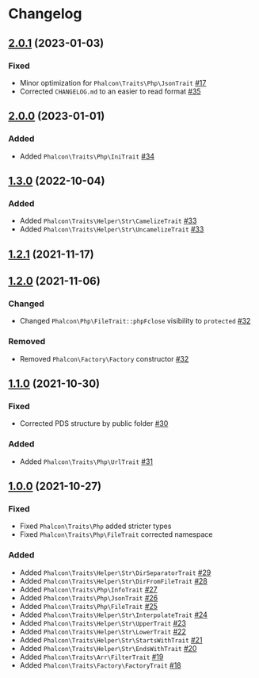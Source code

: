 # Changelog

## [2.0.1](https://github.com/phalcon/traits/releases/tag/2.0.1) (2023-01-03)

### Fixed

-   Minor optimization for `Phalcon\Traits\Php\JsonTrait` [#17](https://github.com/phalcon/traits/pull/17)
-   Corrected `CHANGELOG.md` to an easier to read format [#35](https://github.com/phalcon/traits/issues/35)

## [2.0.0](https://github.com/phalcon/traits/releases/tag/2.0.0) (2023-01-01)

### Added
 
-   Added `Phalcon\Traits\Php\IniTrait` [#34](https://github.com/phalcon/traits/issues/34)

## [1.3.0](https://github.com/phalcon/traits/releases/tag/1.3.0) (2022-10-04)

### Added

-   Added `Phalcon\Traits\Helper\Str\CamelizeTrait` [#33](https://github.com/phalcon/traits/issues/33)
-   Added `Phalcon\Traits\Helper\Str\UncamelizeTrait` [#33](https://github.com/phalcon/traits/issues/33)

## [1.2.1](https://github.com/phalcon/traits/releases/tag/1.2.1) (2021-11-17)

## [1.2.0](https://github.com/phalcon/traits/releases/tag/1.2.0) (2021-11-06)

### Changed

-   Changed `Phalcon\Php\FileTrait::phpFclose` visibility to `protected` [#32](https://github.com/phalcon/traits/issues/32)

### Removed

-   Removed `Phalcon\Factory\Factory` constructor [#32](https://github.com/phalcon/traits/issues/32)

## [1.1.0](https://github.com/phalcon/traits/releases/tag/1.1.0) (2021-10-30)

### Fixed

-   Corrected PDS structure by public folder [#30](https://github.com/phalcon/traits/issues/30)

### Added

-   Added `Phalcon\Traits\Php\UrlTrait` [#31](https://github.com/phalcon/traits/issues/31)

## [1.0.0](https://github.com/phalcon/traits/releases/tag/1.0.0) (2021-10-27)

### Fixed

-   Fixed `Phalcon\Traits\Php` added stricter types
-   Fixed `Phalcon\Traits\Php\FileTrait` corrected namespace

### Added

-   Added `Phalcon\Traits\Helper\Str\DirSeparatorTrait` [#29](https://github.com/phalcon/traits/issues/29)
-   Added `Phalcon\Traits\Helper\Str\DirFromFileTrait` [#28](https://github.com/phalcon/traits/issues/28)
-   Added `Phalcon\Traits\Php\InfoTrait` [#27](https://github.com/phalcon/traits/issues/27)
-   Added `Phalcon\Traits\Php\JsonTrait` [#26](https://github.com/phalcon/traits/issues/26)
-   Added `Phalcon\Traits\Php\FileTrait` [#25](https://github.com/phalcon/traits/issues/25)
-   Added `Phalcon\Traits\Helper\Str\InterpolateTrait` [#24](https://github.com/phalcon/traits/issues/24)
-   Added `Phalcon\Traits\Helper\Str\UpperTrait` [#23](https://github.com/phalcon/traits/issues/23)
-   Added `Phalcon\Traits\Helper\Str\LowerTrait` [#22](https://github.com/phalcon/traits/issues/22)
-   Added `Phalcon\Traits\Helper\Str\StartsWithTrait` [#21](https://github.com/phalcon/traits/issues/21)
-   Added `Phalcon\Traits\Helper\Str\EndsWithTrait` [#20](https://github.com/phalcon/traits/issues/20)
-   Added `Phalcon\Traits\Arr\FilterTrait` [#19](https://github.com/phalcon/traits/issues/19)
-   Added `Phalcon\Traits\Factory\FactoryTrait` [#18](https://github.com/phalcon/traits/issues/18)
